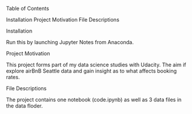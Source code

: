 Table of Contents

Installation
Project Motivation
File Descriptions

Installation

Run this by launching Jupyter Notes from Anaconda.

Project Motivation

This project forms part of my data science studies with Udacity. The aim if explore airBnB Seattle data and gain insight as to what affects booking rates.

File Descriptions

The project contains one notebook (code.ipynb) as well as 3 data files in the data floder.

